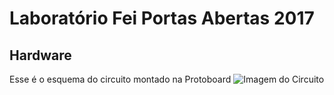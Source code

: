 # Laboratório Fei Portas Abertas 2017

## Hardware

Esse é o esquema do circuito montado na Protoboard
![Imagem do
Circuito](https://raw.githubusercontent.com/IIoT-Fei/PortasAbertas2017/master/FeiPortasAbertasPrj2017.png)

